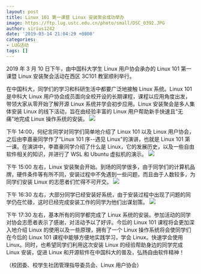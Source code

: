 ```yaml
---
layout: post
title: Linux 101 第一课暨 Linux 安装聚会成功举办
image: https://ftp.lug.ustc.edu.cn/photo/small/DSC_0392.JPG
author: sirius1242
date: '2019-03-14 21:04:29 +0800'
categories:
- LUG活动
tags: []
---
```


2019 年 3 月 10 日下午，由中国科大学生 Linux 用户协会承办的 Linux 101 第一课暨 Linux 安装聚会活动在西区 3C101 教室顺利举行。

在中国科大，同学们的学习和科研生活中都要广泛地接触 Linux 系统。Linux 101 是中科大 Linux 用户协会成员面向全校开设的长期课程，课程以应用角度出发，带领大家从零开始了解开源 Linux 系统并学会初步应用。Linux 安装聚会是多人集体安装 Linux 的线下活动，旨在由经验丰富的 Linux 用户帮助新手快速且“无痛”地完成 Linux 操作系统的安装。
![](https://ftp.lug.ustc.edu.cn/photo/small/DSC_0339.JPG)

下午 14:00，何纪言同学对同学们简单地介绍了 Linux 101 以及 Linux 用户协会，之后由李嘉豪同学作了“Linux 101 序--遇见 Linux"的演讲，也就是 Linux 101 第一课。在演讲中，李嘉豪同学介绍了什么是 Linux，它的发展历史，以及一些自由软件相关的知识，并进行了 WSL 和 Ubuntu 虚拟机的演示。
![](https://ftp.lug.ustc.edu.cn/photo/small/DSC_0345.JPG)

下午 15:00 左右，Linux 安装聚会开始。到场的同学很多，由于同学们的计算机品牌，硬件条件等有所不同，安装过程中不免遇到一些问题，而且由于人数较多，为同学们安装 Linux 的志愿者们忙得不可开交。
![](https://ftp.lug.ustc.edu.cn/photo/small/DSC_0378.JPG)

下午 16:30 左右，大部分同学已经安装好系统，由于安装过程中出现了问题的同学仍在忙碌，这时已经完成安装工作的同学为他们出谋划策。
![](https://ftp.lug.ustc.edu.cn/photo/small/DSC_0394.JPG)

下午 17:30 左右，基本所有的同学都完成了 Linux 系统的安装。参加活动的同学对协会志愿者表示了感谢，对活动予以了好评。今后的 Linux 101 课程将会更加深入地介绍 Linux 的使用以及一些原理，拥有了一个 Linux 操作系统将会使同学们在今后的 Linux 101 课程中能够方便地实践学习，学会 Linux。快速学会使用 Linux。同时，也希望同学们利用这次安装 Linux 的经验帮助身边的同学完成 Linux 安装，促进 Linux 和开源软件在中国科大的普及，弘扬自由软件精神！

（校团委、校学生社团管理指导委员会、Linux 用户协会）

